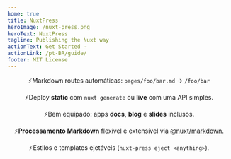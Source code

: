 ```yaml
---
home: true
title: NuxtPress
heroImage: /nuxt-press.png
heroText: NuxtPress
tagline: Publishing the Nuxt way
actionText: Get Started →
actionLink: /pt-BR/guide/
footer: MIT License
---
```


<div style="margin: 0 auto; text-align: center; max-width: 700px;">

⚡Markdown routes automáticas: `pages/foo/bar.md` → `/foo/bar`

⚡Deploy **static** com `nuxt generate` ou **live** com uma API simples.

⚡Bem equipado: apps **docs**, **blog** e **slides** inclusos.

⚡**Processamento Markdown** flexível e extensível via [@nuxt/markdown][n-md].

⚡Estilos e templates ejetáveis (`nuxt-press eject <anything>`).

[n-md]: https://github.com/nuxt/markdown

</div>

